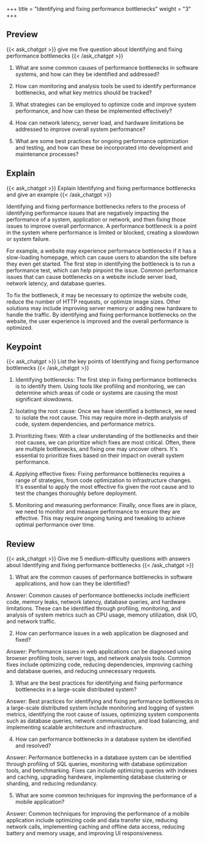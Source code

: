 +++
title = "Identifying and fixing performance bottlenecks"
weight = "3"
+++
## Preview
{{< ask_chatgpt >}}
give me five question about Identifying and fixing performance bottlenecks
{{< /ask_chatgpt >}}



1. What are some common causes of performance bottlenecks in software systems, and how can they be identified and addressed? 

2. How can monitoring and analysis tools be used to identify performance bottlenecks, and what key metrics should be tracked? 

3. What strategies can be employed to optimize code and improve system performance, and how can these be implemented effectively? 

4. How can network latency, server load, and hardware limitations be addressed to improve overall system performance? 

5. What are some best practices for ongoing performance optimization and testing, and how can these be incorporated into development and maintenance processes?   

## Explain
{{< ask_chatgpt >}}
Explain Identifying and fixing performance bottlenecks and give an example
{{< /ask_chatgpt >}}



Identifying and fixing performance bottlenecks refers to the process of identifying performance issues that are negatively impacting the performance of a system, application or network, and then fixing those issues to improve overall performance. A performance bottleneck is a point in the system where performance is limited or blocked, creating a slowdown or system failure.

For example, a website may experience performance bottlenecks if it has a slow-loading homepage, which can cause users to abandon the site before they even get started. The first step in identifying the bottleneck is to run a performance test, which can help pinpoint the issue. Common performance issues that can cause bottlenecks on a website include server load, network latency, and database queries.

To fix the bottleneck, it may be necessary to optimize the website code, reduce the number of HTTP requests, or optimize image sizes. Other solutions may include improving server memory or adding new hardware to handle the traffic. By identifying and fixing performance bottlenecks on the website, the user experience is improved and the overall performance is optimized.   

## Keypoint
{{< ask_chatgpt >}}
List the key points of Identifying and fixing performance bottlenecks
{{< /ask_chatgpt >}}



1. Identifying bottlenecks: The first step in fixing performance bottlenecks is to identify them. Using tools like profiling and monitoring, we can determine which areas of code or systems are causing the most significant slowdowns.

2. Isolating the root cause: Once we have identified a bottleneck, we need to isolate the root cause. This may require more in-depth analysis of code, system dependencies, and performance metrics.

3. Prioritizing fixes: With a clear understanding of the bottlenecks and their root causes, we can prioritize which fixes are most critical. Often, there are multiple bottlenecks, and fixing one may uncover others. It's essential to prioritize fixes based on their impact on overall system performance.

4. Applying effective fixes: Fixing performance bottlenecks requires a range of strategies, from code optimization to infrastructure changes. It's essential to apply the most effective fix given the root cause and to test the changes thoroughly before deployment.

5. Monitoring and measuring performance: Finally, once fixes are in place, we need to monitor and measure performance to ensure they are effective. This may require ongoing tuning and tweaking to achieve optimal performance over time.   

## Review
{{< ask_chatgpt >}}
Give me 5 medium-difficulty questions with answers about Identifying and fixing performance bottlenecks
{{< /ask_chatgpt >}}



1. What are the common causes of performance bottlenecks in software applications, and how can they be identified?

Answer: Common causes of performance bottlenecks include inefficient code, memory leaks, network latency, database queries, and hardware limitations. These can be identified through profiling, monitoring, and analysis of system metrics such as CPU usage, memory utilization, disk I/O, and network traffic.

2. How can performance issues in a web application be diagnosed and fixed?

Answer: Performance issues in web applications can be diagnosed using browser profiling tools, server logs, and network analysis tools. Common fixes include optimizing code, reducing dependencies, improving caching and database queries, and reducing unnecessary requests.

3. What are the best practices for identifying and fixing performance bottlenecks in a large-scale distributed system?

Answer: Best practices for identifying and fixing performance bottlenecks in a large-scale distributed system include monitoring and logging of system metrics, identifying the root cause of issues, optimizing system components such as database queries, network communication, and load balancing, and implementing scalable architecture and infrastructure.

4. How can performance bottlenecks in a database system be identified and resolved?

Answer: Performance bottlenecks in a database system can be identified through profiling of SQL queries, monitoring with database optimization tools, and benchmarking. Fixes can include optimizing queries with indexes and caching, upgrading hardware, implementing database clustering or sharding, and reducing redundancy.

5. What are some common techniques for improving the performance of a mobile application?

Answer: Common techniques for improving the performance of a mobile application include optimizing code and data transfer size, reducing network calls, implementing caching and offline data access, reducing battery and memory usage, and improving UI responsiveness.   


